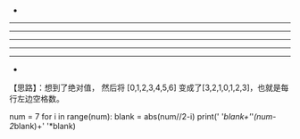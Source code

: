 *
***
*****
*******
*****
***
*
【思路】：想到了绝对值，
然后将 [0,1,2,3,4,5,6] 变成了[3,2,1,0,1,2,3]，也就是每行左边空格数。

num = 7
for i in range(num):
blank = abs(num//2-i)
print(' '*blank+'*'*(num-2*blank)+' '*blank)
